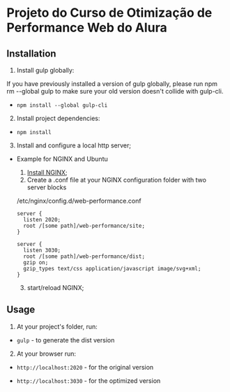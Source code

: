 # Projeto do Curso de Otimização de Performance Web do Alura

## Installation
1. Install gulp globally:

  If you have previously installed a version of gulp globally, please run npm rm --global gulp to make sure your old version doesn't collide with gulp-cli.

  * `npm install --global gulp-cli`

2. Install project dependencies:

  * `npm install`

3. Install and configure a local http server;

 * Example for NGINX and Ubuntu
    1. [Install NGINX](http://nginx.org/en/docs/install.html);
    2. Create a .conf file at your NGINX configuration folder with two server blocks
    
      /etc/nginx/config.d/web-performance.conf
      ```
      server {
        listen 2020;
        root /[some path]/web-performance/site;
      }

      server {
        listen 3030;
        root /[some path]/web-performance/dist;
        gzip on;
        gzip_types text/css application/javascript image/svg+xml;
      }
      ```
    3. start/reload NGINX;
    
## Usage
1. At your project's folder, run:

  * `gulp` - to generate the dist version

2. At your browser run:

  * `http://localhost:2020` - for the original version
  
  * `http://localhost:3030` - for the optimized version

